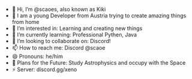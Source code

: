 - 👋 Hi, I’m @scaoes, also known as Kiki
- 🍃 I am a young Developer from Austria trying to create amazing things from home
- 👀 I’m interested in: Learning and creating new things
- 🌱 I’m currently learning: Professional Pythen, Java
- 💞️ I’m looking to collaborate on: Discord!
- 📫 How to reach me: Discord @scaoe
- 😄 Pronouns: he/him
- 💎 Plans for the Future: Study Astrophysics and occupy with the Space
- ⚡ Server: discord.gg/xeno
